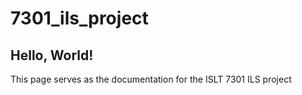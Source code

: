 # 7301_ils_project

## Hello, World!
This page serves as the documentation for the ISLT 7301 ILS project
